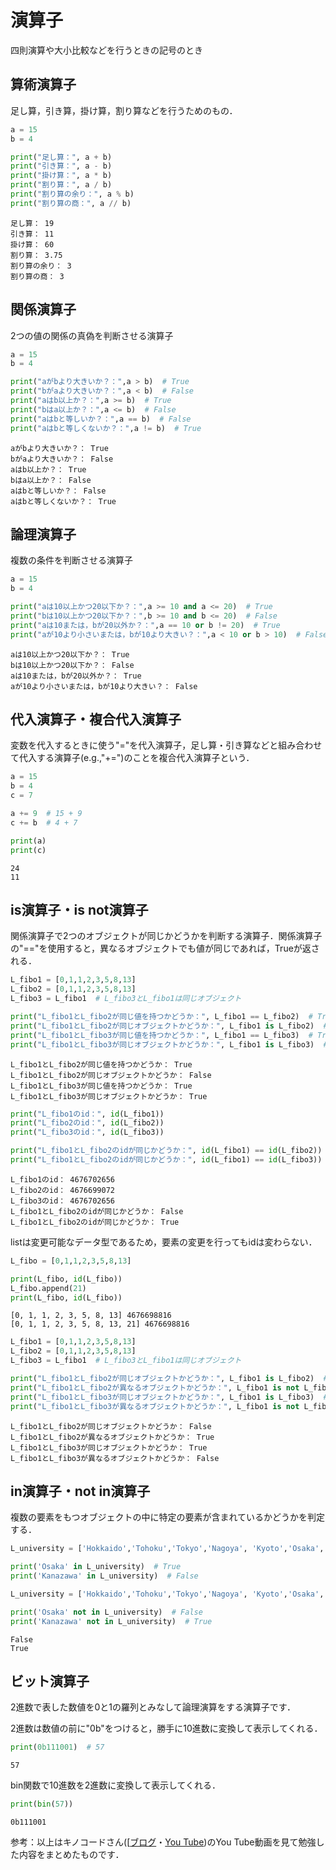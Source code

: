 # 演算子
四則演算や大小比較などを行うときの記号のとき

## 算術演算子 
足し算，引き算，掛け算，割り算などを行うためのもの．


```python
a = 15
b = 4

print("足し算：", a + b)
print("引き算：", a - b)
print("掛け算：", a * b)
print("割り算：", a / b)
print("割り算の余り：", a % b)
print("割り算の商：", a // b)
```

    足し算： 19
    引き算： 11
    掛け算： 60
    割り算： 3.75
    割り算の余り： 3
    割り算の商： 3


## 関係演算子
2つの値の関係の真偽を判断させる演算子


```python
a = 15
b = 4

print("aがbより大きいか？：",a > b)  # True
print("bがaより大きいか？：",a < b)  # False
print("aはb以上か？：",a >= b)  # True
print("bはa以上か？：",a <= b)  # False
print("aはbと等しいか？：",a == b)  # False
print("aはbと等しくないか？：",a != b)  # True
```

    aがbより大きいか？： True
    bがaより大きいか？： False
    aはb以上か？： True
    bはa以上か？： False
    aはbと等しいか？： False
    aはbと等しくないか？： True


## 論理演算子
複数の条件を判断させる演算子


```python
a = 15
b = 4

print("aは10以上かつ20以下か？：",a >= 10 and a <= 20)  # True
print("bは10以上かつ20以下か？：",b >= 10 and b <= 20)  # False
print("aは10または，bが20以外か？：",a == 10 or b != 20)  # True
print("aが10より小さいまたは，bが10より大きい？：",a < 10 or b > 10)  # False
```

    aは10以上かつ20以下か？： True
    bは10以上かつ20以下か？： False
    aは10または，bが20以外か？： True
    aが10より小さいまたは，bが10より大きい？： False


## 代入演算子・複合代入演算子
変数を代入するときに使う"="を代入演算子，足し算・引き算などと組み合わせて代入する演算子(e.g.,"+=")のことを複合代入演算子という．


```python
a = 15
b = 4
c = 7

a += 9  # 15 + 9
c += b  # 4 + 7

print(a)
print(c)

```

    24
    11


## is演算子・is not演算子
関係演算子で2つのオブジェクトが同じかどうかを判断する演算子．関係演算子の"=="を使用すると，異なるオブジェクトでも値が同じであれば，Trueが返される．


```python
L_fibo1 = [0,1,1,2,3,5,8,13]
L_fibo2 = [0,1,1,2,3,5,8,13]
L_fibo3 = L_fibo1  # L_fibo3とL_fibo1は同じオブジェクト

print("L_fibo1とL_fibo2が同じ値を持つかどうか：", L_fibo1 == L_fibo2)  # True
print("L_fibo1とL_fibo2が同じオブジェクトかどうか：", L_fibo1 is L_fibo2)  # False
print("L_fibo1とL_fibo3が同じ値を持つかどうか：", L_fibo1 == L_fibo3)  # True
print("L_fibo1とL_fibo3が同じオブジェクトかどうか：", L_fibo1 is L_fibo3)  # True
```

    L_fibo1とL_fibo2が同じ値を持つかどうか： True
    L_fibo1とL_fibo2が同じオブジェクトかどうか： False
    L_fibo1とL_fibo3が同じ値を持つかどうか： True
    L_fibo1とL_fibo3が同じオブジェクトかどうか： True



```python
print("L_fibo1のid：", id(L_fibo1)) 
print("L_fibo2のid：", id(L_fibo2)) 
print("L_fibo3のid：", id(L_fibo3)) 

print("L_fibo1とL_fibo2のidが同じかどうか：", id(L_fibo1) == id(L_fibo2))  # False
print("L_fibo1とL_fibo2のidが同じかどうか：", id(L_fibo1) == id(L_fibo3))  # True

```

    L_fibo1のid： 4676702656
    L_fibo2のid： 4676699072
    L_fibo3のid： 4676702656
    L_fibo1とL_fibo2のidが同じかどうか： False
    L_fibo1とL_fibo2のidが同じかどうか： True


listは変更可能なデータ型であるため，要素の変更を行ってもidは変わらない．


```python
L_fibo = [0,1,1,2,3,5,8,13]

print(L_fibo, id(L_fibo))
L_fibo.append(21)
print(L_fibo, id(L_fibo))
```

    [0, 1, 1, 2, 3, 5, 8, 13] 4676698816
    [0, 1, 1, 2, 3, 5, 8, 13, 21] 4676698816



```python
L_fibo1 = [0,1,1,2,3,5,8,13]
L_fibo2 = [0,1,1,2,3,5,8,13]
L_fibo3 = L_fibo1  # L_fibo3とL_fibo1は同じオブジェクト

print("L_fibo1とL_fibo2が同じオブジェクトかどうか：", L_fibo1 is L_fibo2)  # False
print("L_fibo1とL_fibo2が異なるオブジェクトかどうか：", L_fibo1 is not L_fibo2)  # True
print("L_fibo1とL_fibo3が同じオブジェクトかどうか：", L_fibo1 is L_fibo3)  # True
print("L_fibo1とL_fibo3が異なるオブジェクトかどうか：", L_fibo1 is not L_fibo3)  # False
```

    L_fibo1とL_fibo2が同じオブジェクトかどうか： False
    L_fibo1とL_fibo2が異なるオブジェクトかどうか： True
    L_fibo1とL_fibo3が同じオブジェクトかどうか： True
    L_fibo1とL_fibo3が異なるオブジェクトかどうか： False


## in演算子・not in演算子
複数の要素をもつオブジェクトの中に特定の要素が含まれているかどうかを判定する．


```python
L_university = ['Hokkaido','Tohoku','Tokyo','Nagoya', 'Kyoto','Osaka','Kyusyu']

print('Osaka' in L_university)  # True
print('Kanazawa' in L_university)  # False
```


```python
L_university = ['Hokkaido','Tohoku','Tokyo','Nagoya', 'Kyoto','Osaka','Kyusyu']

print('Osaka' not in L_university)  # False
print('Kanazawa' not in L_university)  # True
```

    False
    True


## ビット演算子
2進数で表した数値を0と1の羅列とみなして論理演算をする演算子です．

2進数は数値の前に"0b"をつけると，勝手に10進数に変換して表示してくれる．


```python
print(0b111001)  # 57
```

    57


bin関数で10進数を2進数に変換して表示してくれる．


```python
print(bin(57))
```

    0b111001


参考：以上はキノコードさん([[ブログ](https://kino-code.com/)・[You Tube](https://youtube.com/@kinocode?si=B4f5QLuWVA9U65uI]))のYou Tube動画を見て勉強した内容をまとめたものです．


```python

```
